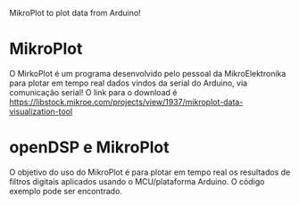 MikroPlot to plot data from Arduino! 


# MikroPlot
 O MirkoPlot é um programa desenvolvido pelo pessoal da MikroElektronika para plotar em tempo real dados vindos da serial do Arduino, via comunicação serial! O link para o download é https://libstock.mikroe.com/projects/view/1937/mikroplot-data-visualization-tool 

# openDSP e MikroPlot

O objetivo do uso do MikroPlot é para plotar em tempo real os resultados de filtros digitais aplicados usando o MCU/plataforma Arduino.
O código exemplo pode ser encontrado.

